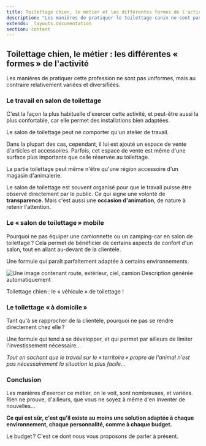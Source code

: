 ```yaml
---
title: Toilettage chien, le métier et les différentes formes de l'activité
description: "Les manières de pratiquer le toilettage canin ne sont pas uniformes : le travail en salon de toilettage, le salon de toilettage mobile, le toilettage à domicile..."
extends: _layouts.documentation
section: content
---
```


Toilettage chien, le métier : les différentes « formes » de l'activité
----------------------------------------------------------------------

Les manières de pratiquer cette profession ne sont pas uniformes, mais au
contraire relativement variées et diversifiées.

### Le travail en salon de toilettage

C'est la façon la plus habituelle d'exercer cette activité, et peut-être
aussi la plus confortable, car elle permet des installations bien
adaptées.

Le salon de toilettage peut ne comporter qu'un atelier de travail.

Dans la plupart des cas, cependant, il lui est ajouté un espace de vente
d'articles et accessoires. Parfois, cet espace de vente est même d'une
surface plus importante que celle réservée au toilettage.

La partie toilettage peut même n'être qu'une région accessoire d'un
magasin d'animalerie.

Le salon de toilettage est souvent organisé pour que le travail puisse
être observé directement par le public. Ce qui signe une volonté de
**transparence.** Mais c'est aussi une **occasion d'animation**, de
nature à retenir l'attention.

### Le « salon de toilettage » mobile

Pourquoi ne pas équiper une camionnette ou un camping-car en salon de
toilettage ? Cela permet de bénéficier de certains aspects de confort
d'un salon, tout en allant au-devant de la clientèle.

Une formule qui paraît parfaitement adaptée à certains environnements.

![Une image contenant route, extérieur, ciel, camion Description générée
automatiquement](../../../assets/img/tmp-img/image8.png)

Toilettage chien : le « véhicule » de toilettage !

### Le toilettage « à domicile »

Tant qu'à se rapprocher de la clientèle, pourquoi ne pas se rendre
directement chez elle ?

Une formule qui tend à se développer, et qui permet par ailleurs de
limiter l'investissement nécessaire...

*Tout en sachant que le travail sur le « territoire » propre de l'animal
n'est pas nécessairement la situation la plus facile...*

### Conclusion

Les manières d'exercer ce métier, on le voit, sont nombreuses, et
variées. Rien ne prouve, d'ailleurs, que vous ne soyez à même d'en
inventer de nouvelles...

**Ce qui est sûr, c'est qu'il existe au moins une solution adaptée à
chaque environnement, chaque personnalité, comme à chaque budget.**

Le budget ? C'est ce dont nous vous proposons de parler à présent.